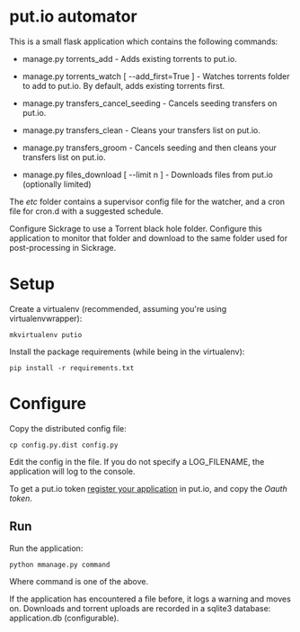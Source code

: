 # put.io automator #

This is a small flask application which contains the following commands:

* manage.py torrents_add - Adds existing torrents to put.io.
* manage.py torrents_watch [ --add_first=True ] - Watches torrents folder to add to put.io. By default, adds existing torrents first.

* manage.py transfers_cancel_seeding - Cancels seeding transfers on put.io.
* manage.py transfers_clean - Cleans your transfers list on put.io.
* manage.py transfers_groom - Cancels seeding and then cleans your transfers list on put.io.

* manage.py files_download [ --limit n ] - Downloads files from put.io (optionally limited)

The *etc* folder contains a supervisor config file for the watcher, and a cron file for cron.d with a suggested schedule.

Configure Sickrage to use a Torrent black hole folder. Configure this application to
monitor that folder and download to the same folder used for post-processing in Sickrage.

# Setup #

Create a virtualenv (recommended, assuming you're using virtualenvwrapper):

    mkvirtualenv putio

Install the package requirements (while being in the virtualenv):

    pip install -r requirements.txt

# Configure #

Copy the distributed config file:

    cp config.py.dist config.py

Edit the config in the file. If you do not specify a LOG_FILENAME, the application will log to the console.

To get a put.io token [register your application](https://put.io/v2/oauth2/register) in put.io, and copy the *Oauth token*.

## Run ##

Run the application:

    python mmanage.py command

Where command is one of the above.

If the application has encountered a file before, it logs a warning and moves on. Downloads and torrent uploads are recorded in a sqlite3 database: application.db (configurable).
